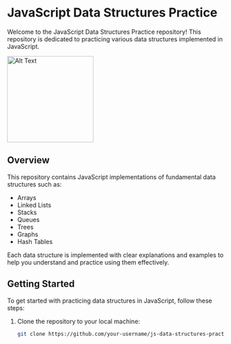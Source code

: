 # JavaScript Data Structures Practice

Welcome to the JavaScript Data Structures Practice repository! This repository is dedicated to practicing various data structures implemented in JavaScript.

<img src="https://media.tenor.com/1SQbcZw13UQAAAAi/storage-in-big-data-market.gif" alt="Alt Text" width="200" height="200">

## Overview

This repository contains JavaScript implementations of fundamental data structures such as:

- Arrays
- Linked Lists
- Stacks
- Queues
- Trees
- Graphs
- Hash Tables

Each data structure is implemented with clear explanations and examples to help you understand and practice using them effectively.

## Getting Started

To get started with practicing data structures in JavaScript, follow these steps:

1. Clone the repository to your local machine:

   ```bash
   git clone https://github.com/your-username/js-data-structures-practice.git
